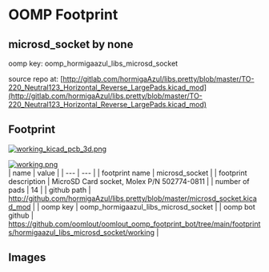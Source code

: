 # OOMP Footprint  
## microsd_socket  by none  
  
oomp key: oomp_hormigaazul_libs_microsd_socket  
  
source repo at: [http://gitlab.com/hormigaAzul/libs.pretty/blob/master/TO-220_Neutral123_Horizontal_Reverse_LargePads.kicad_mod](http://gitlab.com/hormigaAzul/libs.pretty/blob/master/TO-220_Neutral123_Horizontal_Reverse_LargePads.kicad_mod)  
## Footprint  
  
[![working_kicad_pcb_3d.png](working_kicad_pcb_3d_600.png)](working_kicad_pcb_3d.png)  
  
[![working.png](working_600.png)](working.png)  
| name | value | 
| --- | --- | 
| footprint name | microsd_socket | 
| footprint description | MicroSD Card socket, Molex P/N 502774-0811 | 
| number of pads | 14 | 
| github path | http://github.com/hormigaAzul/libs.pretty/blob/master/microsd_socket.kicad_mod | 
| oomp key | oomp_hormigaazul_libs_microsd_socket | 
| oomp bot github | https://github.com/oomlout/oomlout_oomp_footprint_bot/tree/main/footprints/hormigaazul_libs_microsd_socket/working | 
## Images  
